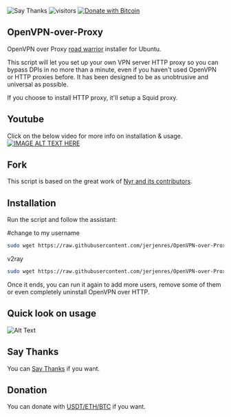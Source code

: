 ![Say Thanks](https://img.shields.io/badge/Say%20Thanks-!-1EAEDB.svg)
![visitors](https://visitor-badge.glitch.me/badge?page_id=Null3rror.OpenVPN-over-Proxy)
[![Donate with Bitcoin](https://img.shields.io/badge/USDT-Donate-green)](https://pastebin.com/raw/f5zMpfZu)

## OpenVPN-over-Proxy
OpenVPN over Proxy [road warrior](http://en.wikipedia.org/wiki/Road_warrior_%28computing%29) installer for Ubuntu.

This script will let you set up your own VPN server HTTP proxy so you can bypass DPIs in no more than a minute, even if you haven't used OpenVPN or HTTP proxies before. It has been designed to be as unobtrusive and universal as possible.

If you choose to install HTTP proxy, it'll setup a Squid proxy. 

## Youtube
Click on the below video for more info on installation & usage.<br>
[![IMAGE ALT TEXT HERE](https://img.youtube.com/vi/e3hIQhJrJGc/0.jpg)](https://www.youtube.com/watch?v=e3hIQhJrJGc)


## Fork
This script is based on the great work of [Nyr and its contributors](https://github.com/Nyr/openvpn-install).

## Installation
Run the script and follow the assistant:

#change to my username
``` bash
sudo wget https://raw.githubusercontent.com/jerjenres/OpenVPN-over-Proxy/master/openvpn-over-proxy-install.sh -O openvpn-over-proxy-install.sh && sudo bash openvpn-over-proxy-install.sh
```

v2ray
```bash
sudo wget https://raw.githubusercontent.com/jerjenres/OpenVPN-over-Proxy/master/v2ray.sh -O v2ray.sh && sudo bash v2ray.sh
```

Once it ends, you can run it again to add more users, remove some of them or even completely uninstall OpenVPN over HTTP.

## Quick look on usage
![Alt Text](https://github.com/Null3rror/OpenVPN-over-Proxy/blob/main/QuickUsage.gif)

## Say Thanks
You can [Say Thanks](https://saythanks.io/to/null3rr0r%40protonmail.com) if you want.

## Donation
You can donate with [USDT/ETH/BTC](https://pastebin.com/raw/f5zMpfZu) if you want.


